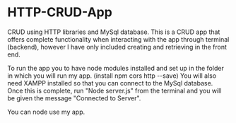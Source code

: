# HTTP-CRUD-App
CRUD using HTTP libraries and MySql database. 
This is a CRUD app that offers complete functionality when interacting with the app through terminal (backend), however I have only included 
creating and retrieving in the front end. 

To run the app you to have node modules installed and set up in the folder in which you will run my app. (install npm cors http --save) 
You will also need XAMPP installed so that you can connect to the MySql database. Once this is complete, run "Node server.js" from the terminal and 
you will be given the message "Connected to Server". 

You can node use my app. 
